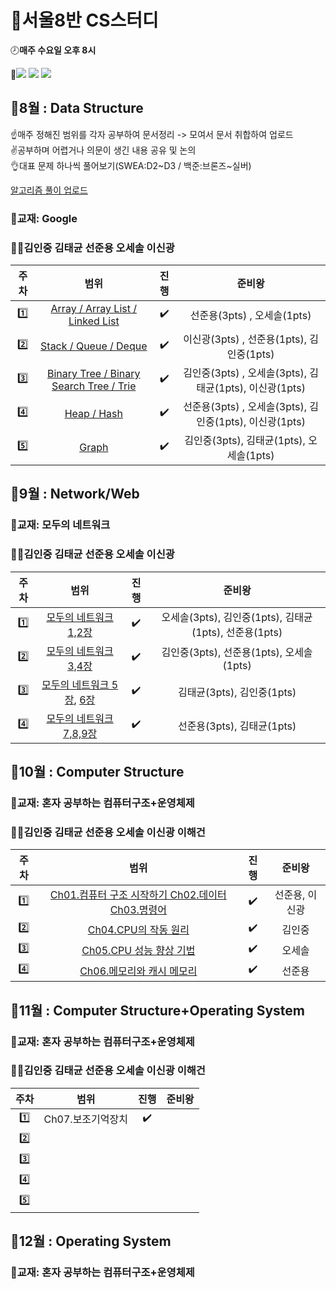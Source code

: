# :memo:서울8반 CS스터디 


:clock8:**매주 수요일 오후 8시**  


:wrench:<img src="https://img.shields.io/badge/Notion-000000?style=flat-square&logo=Notion&logoColor=white"/>
<img src="https://img.shields.io/badge/Webex-00897B?style=flat-square&logo=Google Meet&logoColor=white"/>
<a href="https://github.com/OhSeSol/SSAFY-CLASS8-CS-STUDY"><img src="https://img.shields.io/badge/GitHub-181717?style=flat-square&logo=GitHub&logoColor=white"/></a>  

## :calendar:8월 : Data Structure

☝매주 정해진 범위를 각자 공부하여 문서정리 -> 모여서 문서 취합하여 업로드  
✌공부하며 어렵거나 의문이 생긴 내용 공유 및 논의  
👌대표 문제 하나씩 풀어보기(SWEA:D2\~D3 / 백준:브론즈~실버)

<a href="https://www.notion.so/f8362b9aecbc450685bc48bf942db31a?v=57ea5c2a195b426693cd787fd4e9c2af">알고리즘 풀이 업로드</a>


### :book:교재: Google
### :ok_man:**김인중** **김태균** **선준용** **오세솔** **이신광**  

| 주차 | 범위  | 진행 | 준비왕 | 
|:---:|:---:|:---:|:---:|
| :one: | <a href="https://scrawny-jet-ba1.notion.site/Array-ArrayList-LinkedList-441ae4559dbc4c5185505a2d0a81384b"> Array / Array List / Linked List </a> | :heavy_check_mark:  | 선준용(3pts) , 오세솔(1pts) |
| :two: |<a href="https://denim-angora-86f.notion.site/Stack-vs-Queue-vs-Deque-ad0d7400bf5c42de8e84a6493ce9376b"> Stack / Queue / Deque </a>  | :heavy_check_mark:  | 이신광(3pts) , 선준용(1pts), 김인중(1pts)   |
| :three: |<a href="https://capable-yamamomo-8a2.notion.site/Binary-Tree-Binary-Search-Tree-Trie-0fb6c4f8a5da4480a543da886593ba1e"> Binary Tree / Binary Search Tree / Trie </a> | :heavy_check_mark: | 김인중(3pts) , 오세솔(3pts), 김태균(1pts), 이신광(1pts) |
| :four: | <a href="https://www.notion.so/Heap-Hash-56c079631e8f48a58374eea9d8c0558c"> Heap / Hash </a>  | :heavy_check_mark:  | 선준용(3pts) , 오세솔(3pts), 김인중(1pts), 이신광(1pts) |
| :five: | <a href="https://capable-yamamomo-8a2.notion.site/5-Graph-fbf260e8699c466aa9e0642f1f919e78"> Graph </a>  | :heavy_check_mark: | 김인중(3pts), 김태균(1pts), 오세솔(1pts) |


## :calendar:9월 : Network/Web
### :book:교재: 모두의 네트워크
### :ok_man:**김인중** **김태균** **선준용** **오세솔** **이신광**  

| 주차 | 범위  | 진행 | 준비왕 | 
|:---:|:---:|:---:|:---:|
| :one: | <a href="https://exultant-timer-c4c.notion.site/1-c277e22db0f74c6a96ac203909bce879"> 모두의 네트워크 1,2장 </a> | :heavy_check_mark:  | 오세솔(3pts), 김인중(1pts), 김태균(1pts), 선준용(1pts) |
| :two: | <a href="https://capable-yamamomo-8a2.notion.site/2-2bc15c3d90054380b8b2f64e2617df83"> 모두의 네트워크 3,4장 </a>   | :heavy_check_mark:  | 김인중(3pts), 선준용(1pts), 오세솔(1pts) |   
| :three: | <a href="https://quirky-feather-0d9.notion.site/02-738a8dc512cf45e6b0d8552f9234ea8c"> 모두의 네트워크 5장</a>, <a href="https://quirky-feather-0d9.notion.site/03-541a857240b04925b60aba32272475d7">6장</a> | :heavy_check_mark:  | 김태균(3pts), 김인중(1pts) |
| :four: | <a href="https://www.notion.so/9-4-1a5009ff4ddb4d748a9e80514192090d"> 모두의 네트워크 7,8,9장</a> | :heavy_check_mark:  |선준용(3pts), 김태균(1pts) |

## :calendar:10월 : Computer Structure
### :book:교재: 혼자 공부하는 컴퓨터구조+운영체제
### :ok_man:**김인중** **김태균** **선준용** **오세솔** **이신광** **이해건**  
| 주차 | 범위  | 진행 | 준비왕 | 
|:---:|:---:|:---:|:---:|
| :one: |<a href="https://scrawny-jet-ba1.notion.site/10-1-cdaeaef1d1634cc38537dc2d73f97e0d">Ch01.컴퓨터 구조 시작하기 Ch02.데이터 Ch03.명령어</a>  | :heavy_check_mark:  | 선준용, 이신광 |
| :two: |  <a href="https://capable-yamamomo-8a2.notion.site/2-1b18cea325b545bea42b4f1bf1b2a4b1">Ch04.CPU의 작동 원리</a> | :heavy_check_mark: | 김인중 |
| :three: | <a href="https://exultant-timer-c4c.notion.site/CPU-e7a8235429524380b4cfea71db80dd8b">Ch05.CPU 성능 향상 기법</a> | :heavy_check_mark:  | 오세솔 |
| :four: | <a href="https://www.notion.so/10-4-01f5b141eabd46298f21c3e21e001b52">Ch06.메모리와 캐시 메모리</a> | :heavy_check_mark:  | 선준용 |

## :calendar:11월 : Computer Structure+Operating System
### :book:교재: 혼자 공부하는 컴퓨터구조+운영체제
### :ok_man:**김인중** **김태균** **선준용** **오세솔** **이신광** **이해건** 
| 주차 | 범위  | 진행 | 준비왕 | 
|:---:|:---:|:---:|:---:|
| :one: | Ch07.보조기억장치  | :heavy_check_mark:  |  |
| :two: |  |   |  |
| :three: | |  |  |
| :four: |  |  |  |
| :five: | |  | |
## :calendar:12월 : Operating System
### :book:교재: 혼자 공부하는 컴퓨터구조+운영체제
